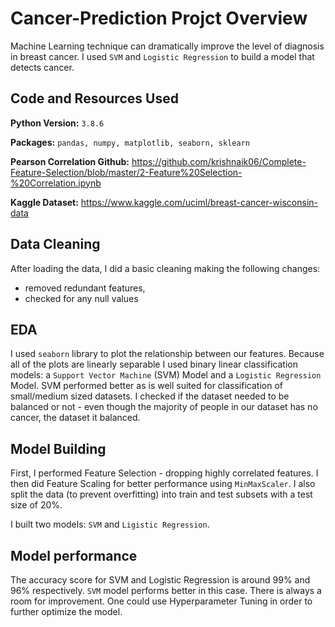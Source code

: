 # Cancer-Prediction Projct Overview
Machine Learning technique can dramatically improve the level of diagnosis in breast cancer.
I used `SVM` and `Logistic Regression` to build a model that detects cancer.

## Code and Resources Used
**Python Version:** `3.8.6`

**Packages:** `pandas, numpy, matplotlib, seaborn, sklearn`

**Pearson Correlation Github:** https://github.com/krishnaik06/Complete-Feature-Selection/blob/master/2-Feature%20Selection-%20Correlation.ipynb

**Kaggle Dataset:** https://www.kaggle.com/uciml/breast-cancer-wisconsin-data

## Data Cleaning
After loading the data, I did a basic cleaning making the following changes:
* removed redundant features,
* checked for any null values

## EDA
I used `seaborn` library to plot the relationship between our features. 
Because all of the plots are linearly separable I used binary linear classification models: a `Support Vector Machine` (SVM) Model and a `Logistic Regression` Model. SVM performed better as is well suited for classification of small/medium sized datasets.
I checked if the dataset needed to be balanced or not - even though the majority of people in our dataset has no cancer, the dataset it balanced.


## Model Building
First, I performed Feature Selection - dropping highly correlated features. I then did Feature Scaling for better performance using `MinMaxScaler`. I also split the data (to prevent overfitting) into train and test subsets with a test size of 20%.

I built two models: `SVM` and `Ligistic Regression`.

## Model performance
The accuracy score for SVM and Logistic Regression is around 99% and 96% respectively.
`SVM` model performs better in this case.
There is always a room for improvement. One could use Hyperparameter Tuning in order to further optimize the model.
